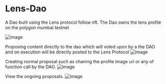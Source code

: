 # Lens-Dao
A Dao built using the Lens protocol follow nft. The Dao owns the lens profile on the polygon mumbai testnet

![image](https://user-images.githubusercontent.com/63945913/226262185-38b3c0ba-8b49-4090-add7-281b6208dd3d.png)

Proposing content directly to the dao which will voted upon by a the DAO and on execution will be directly posted to the Lens Protocol
![image](https://user-images.githubusercontent.com/63945913/226264228-d0fef806-bd42-400c-af3c-4c9bf6cac697.png)

Creating normal proposal such as chaning the profile image uri or any of function call by the DAO.
![image](https://user-images.githubusercontent.com/63945913/226264779-30112ced-5fbd-4f44-83db-f88d137fb448.png)

View the ongoing proposals.
![image](https://user-images.githubusercontent.com/63945913/226264902-c6ba1faa-cfdd-4bdc-9567-1cae644a3936.png)
